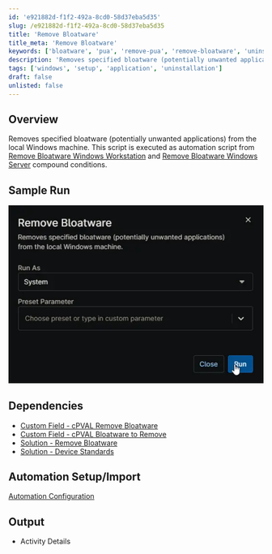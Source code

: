```yaml
---
id: 'e921882d-f1f2-492a-8cd0-58d37eba5d35'
slug: /e921882d-f1f2-492a-8cd0-58d37eba5d35
title: 'Remove Bloatware'
title_meta: 'Remove Bloatware'
keywords: ['bloatware', 'pua', 'remove-pua', 'remove-bloatware', 'uninstallation']
description: 'Removes specified bloatware (potentially unwanted applications) from the local Windows machine.'
tags: ['windows', 'setup', 'application', 'uninstallation']
draft: false
unlisted: false
---
```


## Overview

Removes specified bloatware (potentially unwanted applications) from the local Windows machine. This script is executed as automation script from [Remove Bloatware Windows Workstation](/docs/) and [Remove Bloatware Windows Server](/docs/) compound conditions.

## Sample Run

![Image1](../../../static/img/docs/e921882d-f1f2-492a-8cd0-58d37eba5d35/image1.webp)

## Dependencies

- [Custom Field - cPVAL Remove Bloatware](/docs/4eef200f-a609-4993-9533-b7fce30b29ef)
- [Custom Field - cPVAL Bloatware to Remove](/docs/b3a55fe5-d7aa-4976-bf57-c46799ef4548)
- [Solution - Remove Bloatware](/docs/)
- [Solution - Device Standards](/docs/)

## Automation Setup/Import

[Automation Configuration](https://github.com/ProVal-Tech/ninjarmm/blob/main/scripts/remove-bloatware.ps1)

## Output

- Activity Details
